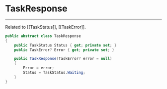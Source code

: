 # TaskResponse
---

Related to [[TaskStatus]], [[TaskError]].

```csharp
public abstract class TaskResponse
{
	public TaskStatus Status { get; private set; }
	public TaskError? Error { get; private set; }

	public TaskResponse(TaskError? error = null)
	{
		Error = error;
		Status = TaskStatus.Waiting;
	}
}
```
